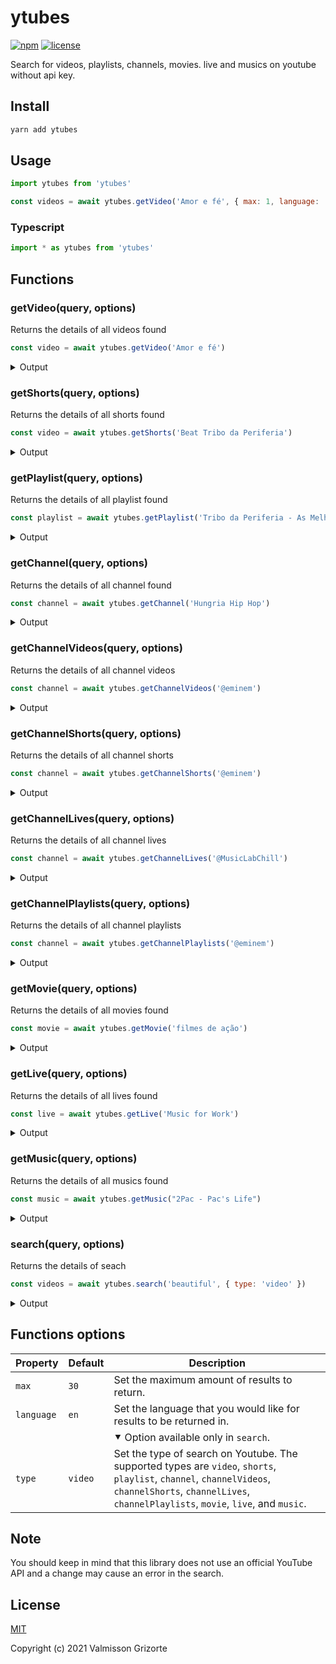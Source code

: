 # ytubes

[![npm][npm-shields]](https://www.npmjs.com/package/ytubes)
[![license][license-shields]](https://github.com/valmisson/ytubes/blob/main/LICENSE)

Search for videos, playlists, channels, movies. live and musics on youtube without api key.

## Install

```bash
yarn add ytubes
```

## Usage

```js
import ytubes from 'ytubes'

const videos = await ytubes.getVideo('Amor e fé', { max: 1, language: 'pt-BR' })
```

### Typescript

```ts
import * as ytubes from 'ytubes'
```

## Functions

### getVideo(query, options)

Returns the details of all videos found

```js
const video = await ytubes.getVideo('Amor e fé')
```

<details>
  <summary>Output</summary>

  ```js
  [
    {
      id: 'iZq0u3quAqo',
      type: 'video',
      title: 'Hungria Hip Hop - Amor e Fé (Official Music Video) #CheiroDoMato',
      views: 291003057,
      duration: '5:24',
      uploaded: '1 year ago',
      link: 'https://www.youtube.com/watch?v=iZq0u3quAqo',
      shareLink: 'https://youtu.be/iZq0u3quAqo',
      channel: 'https://www.youtube.com/channel/UCAI8SmRbXgSpP8Zo3xZbxzQ',
      thumbnail: 'https://i.ytimg.com/vi/iZq0u3quAqo/maxresdefault.jpg'
    },
    ...
  ]
  ```
</details>

### getShorts(query, options)

Returns the details of all shorts found

```js
const video = await ytubes.getShorts('Beat Tribo da Periferia')
```

<details>
  <summary>Output</summary>

  ```js
  [
    {
      id: 'RV9JhsBN26s',
      type: 'shorts',
      title: 'Beat Insônia Tribo da periferia & Hungria - cover beat #shorts',
      views: 2286,
      link: 'https://www.youtube.com/shorts/RV9JhsBN26s',
      channel: 'https://www.youtube.com/@g-ruahiphop',
      thumbnail: 'https://i.ytimg.com/vi/RV9JhsBN26s/maxresdefault.jpg'
    },
    ...
  ]
  ```
</details>

### getPlaylist(query, options)

Returns the details of all playlist found

```js
const playlist = await ytubes.getPlaylist('Tribo da Periferia - As Melhores')
```

<details>
  <summary>Output</summary>

  ```js
  [
    {
      id: 'PL7V1hXWh2rMr4pz6lCkzHMHMLU3-BfQ2S',
      type: 'playlist',
      title: 'AS MELHORES - TRIBO DA PERIFERIA',
      videoCount: 49,
      link: 'https://www.youtube.com/playlist?list=PL7V1hXWh2rMr4pz6lCkzHMHMLU3-BfQ2S',
      channel: 'https://www.youtube.com/channel/UCe5pPUSFEajlij-LrxUl19A',
      thumbnail: 'https://i.ytimg.com/vi/crfRRVISmsw/maxresdefault.jpg',
      preview: [
        {
          id: 'YrQLmElRT-E',
          title: 'Tribo da Periferia - Imprevisível (Official Music Video)',
          duration: '4:09',
          link: 'https://www.youtube.com/watch?v=YrQLmElRT-E',
          shareLink: 'https://youtu.be/YrQLmElRT-E',
          thumbnail: 'https://i.ytimg.com/vi/YrQLmElRT-E/maxresdefault.jpg'
        },
        ...
      ]
    },
    ...
  ]
  ```
</details>

### getChannel(query, options)

Returns the details of all channel found

```js
const channel = await ytubes.getChannel('Hungria Hip Hop')
```

<details>
  <summary>Output</summary>

  ```js
  [
    {
      id: 'UCAI8SmRbXgSpP8Zo3xZbxzQ',
      type: 'channel',
      name: 'OficialHungria',
      verified: true
      link: 'https://www.youtube.com/c/OficialHungria',
    },
    ...
  ]
  ```
</details>

### getChannelVideos(query, options)

Returns the details of all channel videos

```js
const channel = await ytubes.getChannelVideos('@eminem')
```

<details>
  <summary>Output</summary>

  ```js
  [
    {
      id: 'lexLAjh8fPA',
      type: 'video',
      title: 'Eminem - Like Toy Soldiers (Official Music Video)',
      views: 455969481,
      duration: '5:22',
      uploaded: '13 years ago',
      link: 'https://www.youtube.com/watch?v=lexLAjh8fPA',
      shareLink: 'https://youtu.be/lexLAjh8fPA',
      channel: 'https://www.youtube.com/@eminem',
      thumbnail: 'https://i.ytimg.com/vi/lexLAjh8fPA/maxresdefault.jpg'
    },
    ...
  ]
  ```
</details>

### getChannelShorts(query, options)

Returns the details of all channel shorts

```js
const channel = await ytubes.getChannelShorts('@eminem')
```

<details>
  <summary>Output</summary>

  ```js
  [
    {
      id: 'By7NMf3C7xk',
      type: 'shorts',
      title: 'Eminem | Fortnite’s The Big Bang Event',
      views: '684K views',
      link: 'https://www.youtube.com/shorts/By7NMf3C7xk',
      channel: 'https://www.youtube.com/@eminem',
      thumbnail: 'https://i.ytimg.com/vi/By7NMf3C7xk/maxresdefault.jpg'
    },
    ...
  ]
  ```
</details>

### getChannelLives(query, options)

Returns the details of all channel lives

```js
const channel = await ytubes.getChannelLives('@MusicLabChill')
```

<details>
  <summary>Output</summary>

  ```js
  [
    {
      id: '9ZJT08MsRAs',
      type: 'live',
      live: true,
      title: '🎧Music for Maximum Productivity — Chillout Radio 24/7',
      link: 'https://www.youtube.com/watch?v=9ZJT08MsRAs',
      shareLink: 'https://youtu.be/9ZJT08MsRAs',
      channel: 'https://www.youtube.com/@MusicLabChill',
      thumbnail: 'https://i.ytimg.com/vi/9ZJT08MsRAs/maxresdefault.jpg',
      views: 29
    },
    ...
  ]
  ```
</details>

### getChannelPlaylists(query, options)

Returns the details of all channel playlists

```js
const channel = await ytubes.getChannelPlaylists('@eminem')
```

<details>
  <summary>Output</summary>

  ```js
  [
    {
      id: 'FLfM3zsQsOnfWNUppiycmBuw',
      type: 'playlist',
      title: 'Favorites',
      videoCount: 32,
      link: 'https://www.youtube.com/playlist?list=FLfM3zsQsOnfWNUppiycmBuw',
      channel: 'https://www.youtube.com/@eminem',
      thumbnail: 'https://i.ytimg.com/vi/XbGs_qK2PQA/maxresdefault.jpg',
      preview: 'https://www.youtube.com/watch?v=XbGs_qK2PQA&list=FLfM3zsQsOnfWNUppiycmBuw'
    }
    ...
  ]
  ```
</details>

### getMovie(query, options)

Returns the details of all movies found

```js
const movie = await ytubes.getMovie('filmes de ação')
```

<details>
  <summary>Output</summary>

  ```js
  [
    {
      id: 'MuTYo9tofSY',
      type: 'video',
      title: 'Thor Ragnarok Full Video - Voiced Motion Comic (Marvel Comics)',
      views: 7119537,
      duration: '1:33:17',
      uploaded: '4 years ago',
      link: 'https://www.youtube.com/watch?v=MuTYo9tofSY',
      shareLink: 'https://youtu.be/MuTYo9tofSY',
      channel: 'https://www.youtube.com/user/boscheinen',
      thumbnail: 'https://i.ytimg.com/vi/MuTYo9tofSY/maxresdefault.jpg'
    },
    ...
  ]
  ```
</details>

### getLive(query, options)

Returns the details of all lives found

```js
const live = await ytubes.getLive('Music for Work')
```

<details>
  <summary>Output</summary>

  ```js
  [
    {
      id: '4kLviL8XwAI',
      type: 'live',
      live: true,
      title: 'Music for Work — Programming, Hacking, Coding Radio',
      link: 'https://www.youtube.com/watch?v=4kLviL8XwAI',
      shareLink: 'https://youtu.be/4kLviL8XwAI',
      channel: 'https://www.youtube.com/@MusicLabChill',
      thumbnail: 'https://i.ytimg.com/vi/4kLviL8XwAI/maxresdefault.jpg',
      views: 79
    },
    ...
  ]
  ```
</details>

### getMusic(query, options)

Returns the details of all musics found

```js
const music = await ytubes.getMusic("2Pac - Pac's Life")
```

<details>
  <summary>Output</summary>

  ```js
  [
    {
      id: 'A1HvFGTB7NE',
      type: 'music',
      title: "Pac's Life (feat. T.I. & Ashanti)",
      artist: '2Pac',
      album: "Pac's Life",
      duration: '3:37',
      link: 'https://music.youtube.com/watch?v=A1HvFGTB7NE',
      videoLink: 'https://www.youtube.com/watch?v=A1HvFGTB7NE',
      channel: 'https://music.youtube.com/channel/UC5RrGzC-JXglhFW5NhT4r6w',
      thumbnail: 'https://i.ytimg.com/vi/A1HvFGTB7NE/maxresdefault.jpg',
      explicit: true
    },
    ...
  ]
  ```
</details>

### search(query, options)

Returns the details of seach

```js
const videos = await ytubes.search('beautiful', { type: 'video' })
```

<details>
  <summary>Output</summary>

  ```js
  [
    {
      id: '_FE194VN6c4',
      type: 'video',
      title: 'Snoop Dogg - Beautiful (Official Music Video) ft. Pharrell Williams',
      views: 160183177,
      duration: '5:29',
      uploaded: '12 years ago',
      link: 'https://www.youtube.com/watch?v=_FE194VN6c4',
      shareLink: 'https://youtu.be/_FE194VN6c4',
      channel: 'https://www.youtube.com/channel/UC-OO324clObi3H-U0bP77dw',
      thumbnail: 'https://i.ytimg.com/vi/_FE194VN6c4/maxresdefault.jpg'
    },
    ...
  ]
  ```
</details>

## Functions options

| Property | Default | Description |
|----------|---------|-------------|
| `max` | `30` | Set the maximum amount of results to return. |
| `language` | `en` | Set the language that you would like for results to be returned in. |
| | | &#11206; Option available only in `search`. |
| `type` | `video` | Set the type of search on Youtube. The supported types are `video`, `shorts`, `playlist`, `channel`, `channelVideos`, `channelShorts`, `channelLives`, `channelPlaylists`, `movie`, `live`, and `music`. |


## Note

You should keep in mind that this library does not use an official YouTube API and a change may cause an error in the search.

## License
[MIT](LICENSE)

Copyright (c) 2021 Valmisson Grizorte

[npm-shields]: https://img.shields.io/npm/v/ytubes.svg
[license-shields]: https://img.shields.io/badge/license-MIT-green

